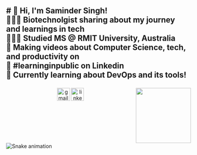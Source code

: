 <h2 align="left"># 👋 Hi, I'm Saminder Singh!<br>👩🏻‍💻 Biotechnolgist sharing about my journey and learnings in tech<br>👩🏻‍🎓 Studied MS @ RMIT University, Australia<br>🎨 Making videos about Computer Science, tech, and productivity on <br>🌷 #learninginpublic on Linkedin<br>💭 Currently learning about DevOps and its tools!</h2>

###


###

<img align="right" height="150" src="https://i.imgflip.com/65efzo.gif"  />

###

<div align="left">
</div>

###

<div align="center">
  <img src="https://img.shields.io/static/v1?message=Gmail&logo=gmail&label=&color=D14836&logoColor=white&labelColor=&style=for-the-badge" height="35" alt="gmail logo"  />
  <img src="https://img.shields.io/static/v1?message=LinkedIn&logo=linkedin&label=&color=0077B5&logoColor=white&labelColor=&style=for-the-badge" height="35" alt="linkedin logo"  />
</div>

###

<br clear="both">

<img src="https://profile-readme-generator.com/assets/snake.svg" alt="Snake animation" />

###
